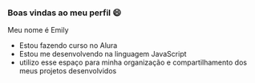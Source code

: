 ### Boas vindas ao meu perfil 😄

Meu nome é Emily

- Estou fazendo curso no Alura
- Estou me desenvolvendo na linguagem JavaScript 
- utilizo esse espaço para minha organização e compartilhamento dos meus projetos desenvolvidos

